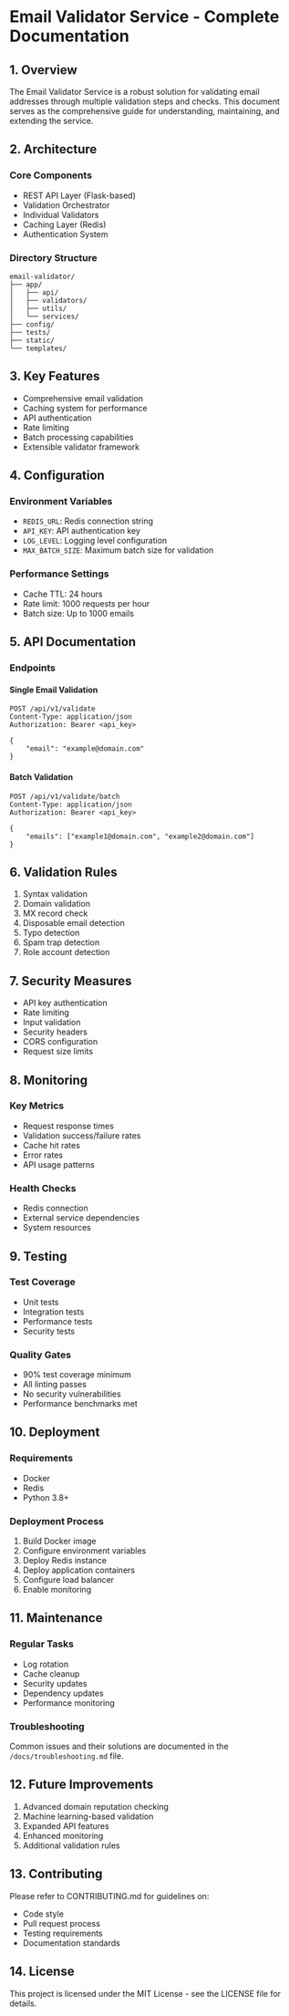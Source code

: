 # Email Validator Service - Complete Documentation

## 1. Overview
The Email Validator Service is a robust solution for validating email addresses through multiple validation steps and checks. This document serves as the comprehensive guide for understanding, maintaining, and extending the service.

## 2. Architecture
### Core Components
- REST API Layer (Flask-based)
- Validation Orchestrator
- Individual Validators
- Caching Layer (Redis)
- Authentication System

### Directory Structure
```
email-validator/
├── app/
│   ├── api/
│   ├── validators/
│   ├── utils/
│   └── services/
├── config/
├── tests/
├── static/
└── templates/
```

## 3. Key Features
- Comprehensive email validation
- Caching system for performance
- API authentication
- Rate limiting
- Batch processing capabilities
- Extensible validator framework

## 4. Configuration
### Environment Variables
- `REDIS_URL`: Redis connection string
- `API_KEY`: API authentication key
- `LOG_LEVEL`: Logging level configuration
- `MAX_BATCH_SIZE`: Maximum batch size for validation

### Performance Settings
- Cache TTL: 24 hours
- Rate limit: 1000 requests per hour
- Batch size: Up to 1000 emails

## 5. API Documentation
### Endpoints
#### Single Email Validation
```
POST /api/v1/validate
Content-Type: application/json
Authorization: Bearer <api_key>

{
    "email": "example@domain.com"
}
```

#### Batch Validation
```
POST /api/v1/validate/batch
Content-Type: application/json
Authorization: Bearer <api_key>

{
    "emails": ["example1@domain.com", "example2@domain.com"]
}
```

## 6. Validation Rules
1. Syntax validation
2. Domain validation
3. MX record check
4. Disposable email detection
5. Typo detection
6. Spam trap detection
7. Role account detection

## 7. Security Measures
- API key authentication
- Rate limiting
- Input validation
- Security headers
- CORS configuration
- Request size limits

## 8. Monitoring
### Key Metrics
- Request response times
- Validation success/failure rates
- Cache hit rates
- Error rates
- API usage patterns

### Health Checks
- Redis connection
- External service dependencies
- System resources

## 9. Testing
### Test Coverage
- Unit tests
- Integration tests
- Performance tests
- Security tests

### Quality Gates
- 90% test coverage minimum
- All linting passes
- No security vulnerabilities
- Performance benchmarks met

## 10. Deployment
### Requirements
- Docker
- Redis
- Python 3.8+

### Deployment Process
1. Build Docker image
2. Configure environment variables
3. Deploy Redis instance
4. Deploy application containers
5. Configure load balancer
6. Enable monitoring

## 11. Maintenance
### Regular Tasks
- Log rotation
- Cache cleanup
- Security updates
- Dependency updates
- Performance monitoring

### Troubleshooting
Common issues and their solutions are documented in the `/docs/troubleshooting.md` file.

## 12. Future Improvements
1. Advanced domain reputation checking
2. Machine learning-based validation
3. Expanded API features
4. Enhanced monitoring
5. Additional validation rules

## 13. Contributing
Please refer to CONTRIBUTING.md for guidelines on:
- Code style
- Pull request process
- Testing requirements
- Documentation standards

## 14. License
This project is licensed under the MIT License - see the LICENSE file for details.